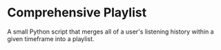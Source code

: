 # Comprehensive Playlist
A small Python script that merges all of a user's listening history within a given timeframe into a playlist.
